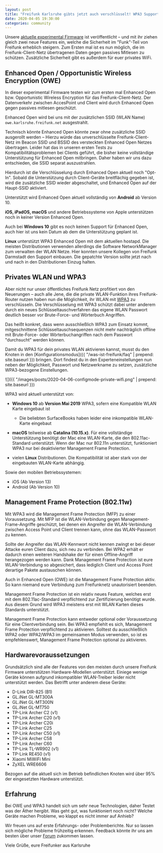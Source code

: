 ```yaml
---
layout: post
title: "Freifunk Karlsruhe gibts jetzt auch verschlüsselt! WPA3 Support machts möglich"
date: 2020-04-05 19:30:00
categories: community
---
```


Unsere [aktuelle experimental Firmware](https://firmware.karlsruhe.freifunk.net) ist veröffentlicht – und mit ihr ziehen gleich zwei neue Features ein, welche die Sicherheit im "Funk"-Teil von Freifunk erheblich steigern. Zum Ersten mal ist es nun möglich, die im Freifunk-Client-Netz übertragenen Daten gegen passives Mitlesen zu schützen. Zusätzliche Sicherheit gibt es außerdem für euer privates WiFi.

<!--*-->

## Enhanced Open / Opportunistic Wireless Encryption (OWE)

In dieser experimental Firmware testen wir zum ersten mal Enhanced Open bzw. Opportunistic Wireless Encryption für das Freifunk-Client-Netz. Der Datenverkehr zwischen AccesPoint und Client wird durch Enhanced Open gegen passives mitlesen geschützt.

Enhanced Open wird bei uns mit der zusätzlichen SSID (WLAN Name) `owe.karlsruhe.freifunk.net` ausgestrahlt.

Technisch könnte Enhanced Open könnte zwar ohne zusätzliche SSID ausgerollt werden – Hierzu würde das unverschlüsselte Freifunk-Client-Netz im Beacon SSID und BSSID des versteckten Enhanced Open Netzes übertragen.
Leider hat das in unseren ersten Tests zu Kompatibilitätsproblemen bei Clients geführt, die bisher keine vollständige Unterstützung für Enhanced Open mitbringen. Daher haben wir uns dazu entschieden, die SSID separat auszustrahlen.

Hierdurch ist die Verschlüsselung durch Enhanced Open aktuell noch "Opt-In". Sobald die Unterstützung durch Client-Geräte breitflächig gegeben ist, wird die zusätzliche SSID wieder abgeschaltet, und Enhanced Open auf der Haupt-SSID aktiviert.

Unterstützt wird Enhanced Open aktuell vollständig von **Android** ab Version 10.

**iOS, iPadOS, macOS** und andere Betriebssysteme von Apple unterstützen noch in keiner Version Enhanced Open.

Auch bei **Windows 10** gibt es noch keinen Support für Enhanced Open, auch hier ist uns kein Datum ab dem die Unterstützung geplant ist.

**Linux** unterstützt WPA3 Enhanced Open mit dem aktuellen hostapd. Die meisten Distributionen verwenden allerdings die Software NetworkManager zum verwalten der WLAN Netze. Hier konnten unsere Kollegen von Freifunk Darmstadt den Support einbauen. Die gepatchte Version sollte jetzt nach und nach in den Distributionen Einzug halten.


## Privates WLAN und WPA3

Aber nicht nur unser öffentliches Freifunk Netz profitiert von den Neuerungen – auch alle Jene, die die private WLAN-Funktion ihres Freifunk-Router nutzen haben nun die Möglichkeit, ihr WLAN mit [WPA3](https://de.wikipedia.org/wiki/Wi-Fi_Protected_Access) zu verschlüsseln. Die Verschlüsselung mit WPA3 schützt dabei unter anderem durch ein neues Schlüsseltauschverfahren das eigene WLAN Passwort deutlich besser vor Brute-Force- und Wörterbuch Angriffen.

Das heißt konkret, dass wenn ausschließlich WPA3 zum Einsatz kommt, mitgeschnittene Schlüsseltauschsequenzen nicht mehr nachträglich offline mit Brute-Force- oder Wörterbuchangriffen nach dem Passwort "durchsucht" werden können.

Damit du WPA3 für dein privates WLAN aktivieren kannst, musst du den Knoten in den [Konfigurationsmodus]({{ "/was-ist-freifunk/faq" | prepend: site.baseurl }}) bringen. Dort findest du in den Experteneinstellungen nun neben der Möglichkeit, Passwort und Netzwerkname zu setzen, zusätzliche WPA3-bezogene Einstellungen.

![]({{ "/images/posts/2020-04-06-configmode-private-wifi.png" | prepend: site.baseurl }})

WPA3 wird aktuell unterstützt von:

* **Windows 10** ab **Version Mai 2019** WPA3, sofern eine Kompatible WLAN Karte eingebaut ist

  * Die beliebten SurfaceBooks haben leider eine inkompatible WLAN-Karte eingebaut

* **macOS** teilweise ab **Catalina (10.15.x)**. Für eine vollständige Unterstützung benötigt der Mac eine WLAN-Karte, die den 802.11ac-Standard unterstützt. Wenn der Mac nur 802.11n unterstützt, funktioniert WPA3 nur bei deaktivierter Management Frame Protection.

* vielen **Linux** Distributionen. Die Kompatibilität ist aber stark von der eingebauten WLAN-Karte abhängig.

Sowie den mobilen Betriebssystemen:
* iOS (Ab Version 13)
* Android (Ab Version 10)


## Management Frame Protection (802.11w)

Mit WPA3 wird die Management Frame Protection (MFP) zu einer Voraussetzung. Mit MFP ist die WLAN-Verbindung gegen Management-Frame-Angriffe geschützt, bei denen ein Angreifer die WLAN-Verbindung zwischen Access Point und Client trennen kann, ohne das WLAN-Passwort zu kennen.

Sollte der Angreifer das WLAN-Kennwort nicht kennen zwingt er bei dieser Attacke euren Client dazu, sich neu zu verbinden. Bei WPA2 erhält er dadurch einen weiteren Handshake der für einen Offline-Angriff herangezogen werden kann. Dank Management Frame Protection ist eure WLAN-Verbindung so abgesichert, dass lediglich Client und Access Point derartige Pakete austauschen können.

Auch in Enhanced Open (OWE) ist die Management Frame Protection aktiv. So kann niemand eure Verbindung zum Freifunknetz unautorisiert beenden.

Management Frame Protection ist ein relativ neues Feature, welches erst mit dem 802.11ac-Standard verpflichtend zur Zertifizierung benötigt wurde. Aus diesem Grund wird WPA3 meistens erst mit WLAN Karten dieses Standards unterstützt.

Management Frame Protection kann entweder optional oder Voraussetzung für eine Clientverbindung sein. Bei WPA3 empfiehlt es sich, Management Frame Protection verpflichtend zu aktivieren. Solltest du ausschließlich WPA2 oder WPA2/WPA3 im gemeinsamen Modus verwenden, so ist es empfehlenswert, Management Frame Protection optional zu aktivieren.


## Hardwarevoraussetzungen

Grundsätzlich sind alle der Features von den meisten durch unsere Freifunk Firmware unterstützen Hardware-Modellen unterstützt.
Einiege wenige Geräte können aufgrund inkompatibler WLAN-Treiber leider nicht unterstützt werden.
Das Betrifft unter anderem diese Geräte:

* D-Link DIR-825 (B1)
* GL.iNet GL-MT300A
* GL.iNet GL-MT300N
* GL.iNet GL-MT750
* TP-Link Archer C2 (v1)
* TP-Link Archer C20 (v1)
* TP-Link Archer C20i
* TP-Link Archer C25
* TP-Link Archer C50 (v1)
* TP-Link Archer C58
* TP-Link Archer C60
* TP-Link TL-WR902 (v1)
* TP-Link RE450 (v1)
* Xiaomi MiWiFi Mini
* ZyXEL WRE6606


Bezogen auf die aktuell sich im Betrieb befindlichen Knoten wird über 95% der eingesetzten Hardware unterstützt.

## Erfahrung

Bei OWE und WPA3 handelt sich um sehr neue Technologien, daher Testet was der Äther hergibt. Was geht gut, was funktioniert noch nicht? Welche Geräte machen Probleme, wo klappt es nicht immer auf Anhieb?

Wir freuen uns auf erste Erfahrungs- oder Problemberichte. Nur so lassen sich mögliche Probleme frühzeitig erkennen. Feedback könnte ihr uns am besten über unser [Forum](https://forum.ortenau.freifunk.net/) zukommen lassen.

Viele Grüße,
eure Freifunker aus Karlsruhe
